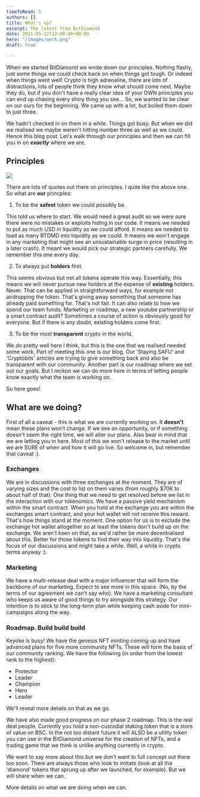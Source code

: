 ```yaml
---
timeToRead: 5
authors: []
title: What's up?
excerpt: The latest from BitDiamond
date: 2021-05-22T12:00:00+00:00
hero: "/images/work.png"
draft: true

---
```

When we started BitDiamond we wrote down our principles. Nothing flashy, just some things we could check back on when things got tough. Or indeed when things went well! Crypto is high adrenaline, there are lots of distractions, lots of people think they know what should come next. Maybe they do, but if you don't have a really clear idea of your OWN principles you can end up chasing every shiny thing you see... So, we wanted to be clear on our ours for the beginning. We came up with a lot, but boiled them down to just three.

We hadn't checked in on them in a while. Things got busy. But when we did we realised we maybe weren't hitting number three as well as we could. Hence this blog post. Let's walk through our principles and then we can fill you in on **_exactly_** where we are.

## Principles

![](/images/principles.jpg)

There are lots of quotes out there on principles. I quite like the above one. So what are **our** princples:

1) To be the **safest** token we could possibly be.

This told us where to start. We would need a great audit so we were sure there were no mistakes or exploits hiding in our code. It means we needed to put as much USD in liquidity as we could afford. It means we needed to load as many BTDMD into liquidity as we could. It means we won't engage in any marketing that might see an unsustainable surge in price (resulting in a later crash). It meant we would pick our strategic partners carefully. We remember this one every day.

2) To always put **holders** first.

This seems obvious but not all tokens operate this way. Essentially, this means we will never pursue new holders at the expense of **existing** holders. Never. That can be applied in straightforward ways, for example not airdropping the token. That's giving away something that someone has already paid something for. That's not fair. It can also relate to how we spend our team funds. Marketing or roadmap, a new youtube partnership or a smart contract audit? Sometimes a course of action is obviously good for everyone. But if there is any doubt, existing holders come first.

3) To be the most **transparent** crypto in the world.

We do pretty well here I think, but this is the one that we realised needed some work. Part of meeting this one is our blog. Our 'Staying SAFU' and 'Cryptobits' articles are trying to give something back and also be transparent with our community. Another part is our roadmap where we set out our goals. But I reckon we can do more here in terms of letting people know exactly what the team is working on. 

So here goes!

## What are we doing?

First of all a caveat - this is what we are currently working on. It **doesn't** mean these plans won't change. If we see an opportunity, or if something doesn't seem the right time, we will alter our plans. Also bear in mind that we are letting you in here. Most of this we won't release to the market until we are SURE of when and how it will go live. So welcome in, but remember that caveat :).

### Exchanges

We are in discussions with three exchanges at the moment. They are of varying sizes and the cost to list on them varies (from roughly $70K to about half of that). One thing that we need to get resolved before we list in the interaction with our tokenomics. We have a passive yield mechanism within the smart contract. When you hold at the exchange you are within the exchanges smart contract, and your hot wallet will not receive this reward. That's how things stand at the moment. One option for us is to exclude the exchange hot wallet altogether so at least the tokens don't build up on the exchange. We aren't keen on that, as we'd rather be more decentralised about this. Better for those tokens to find their way into liquidity. That's the focus of our discussions and might take a while. Well, a while in crypto terms anyway :).

### Marketing

We have a multi-release deal with a major influencer that will form the backbone of our marketing. Expect to see more in this space. (No, by the terms of our agreement we can't say who). We have a marketing consultant who keeps us aware of good things to try alongside this strategy. Our intention is to stick to the long-term plan while keeping cash aside for mini-campaigns along the way.

### Roadmap. Build build build

Keyoke is busy! We have the genesis NFT minting coming up and have advanced plans for five more community NFTs. These will form the basis of our community ranking. We have the following (in order from the lowest rank to the highest):

* Protector
* Leader
* Champion
* Hero
* Leader

We'll reveal more details on that as we go.

We have also made good progress on our phase 2 roadmap. This is the real deal people. Currently you hold a non-custodial staking token that is a store of value on BSC. In the not too distant future it will ALSO be a utility token you can use in the BitDiamond universe for the creation of NFTs, and a trading game that we think is unlike anything currently in crypto.

We want to say more about this but we don't want to full concept out there too soon. There are always those who look to imitate (look at all the 'diamond' tokens that sprung up after we launched, for example). But we will share when we can.

More details on what we are doing when we can.